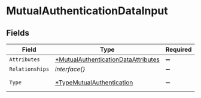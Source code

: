 # MutualAuthenticationDataInput


## Fields

| Field                                                                                            | Type                                                                                             | Required                                                                                         | Description                                                                                      |
| ------------------------------------------------------------------------------------------------ | ------------------------------------------------------------------------------------------------ | ------------------------------------------------------------------------------------------------ | ------------------------------------------------------------------------------------------------ |
| `Attributes`                                                                                     | [*MutualAuthenticationDataAttributes](../../models/shared/mutualauthenticationdataattributes.md) | :heavy_minus_sign:                                                                               | N/A                                                                                              |
| `Relationships`                                                                                  | *interface{}*                                                                                    | :heavy_minus_sign:                                                                               | N/A                                                                                              |
| `Type`                                                                                           | [*TypeMutualAuthentication](../../models/shared/typemutualauthentication.md)                     | :heavy_minus_sign:                                                                               | Resource type                                                                                    |